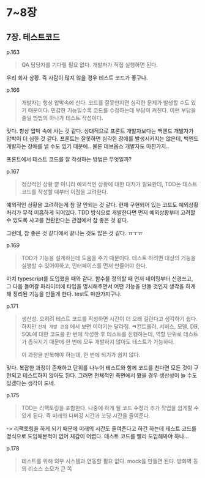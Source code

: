 # 7~8장

## 7장. 테스트코드

p.163

> QA 담당자를 기다릴 필요 없다.  개발자가 직접 실행하면 된다.

우리 회사 상황. 즉 사람이 많지 않을 경우 테스트 코드가 좋구나.

p.166

> 개발자는 항상 압박속에 산다. 코드를 잘못만지면 심각한 문제가 발생할 수도 있기 때문이다. 민감한 기능일수록 코드를 수정하는데 부담이 커진다. 이런 부담을 줄일 방법의 하나가 테스트 작성이다.

맞다. 항상 압박 속에 사는 것 같다. 상대적으로 프론트 개발자보다는 백엔드 개발자가 압박이 더 심한 것 같다. 프론트는 잘못하면 심각한 장애를 발생시키지는 않은데, 백엔드 개발자는 장애를 낼 수도 있기 때문에.. 물론 데브옵스 개발자도 마찬가지..

프론트에서 테스트 코드를 잘 작성하는 방법은 무엇일까?

p.167

> 정상적인 상황 뿐 아니라 예외적인 상황에 대한 대처가 필요한데, TDD는 테스트 코드를 작성할 때부터 이점을 고려한다.

예외적인 상황을 고려하는게 참 잘 안되는 것 같다. 현재 구현되어 있는 코드도 예외상황 처리가 무척 미흡하게 되어있다. TDD 방식으로 개발한다면 먼저 예외상황부터 고려할 수 있도록 사고를 전환한다는 관점에서 참 좋은 것 같다.

그런데, 참 좋은 것 같다에서 끝나는 것도 많은 것 같다. ㅠㅜㅠ

p.169

> TDD가 기능을 설계하는데 도움을 주기 때문이다. 테스트 하려면 대상의 기능을 실행할 수 있어야하고, 인터페이스를 먼저 만들어야 한다.

마치 typescript를 도입했을 때와 같다. 함수를 정의할 때 먼저 네이밍부터 신경쓰고, 그 다음 들어갈 파라미터에 타입을 명시해주면서 어떤 기능을 만들 것인지 생각을 하게 해 정리된 기능을 만들게 한다. test도 마찬가지구나.

p.171

> 생산성. 오히려 테스트 코드를 작성하면 시간이 더 오래 걸린다고 생각하기 쉽다. 하지만 `전체 개발 관점` 에서 보면 이야기는 달라짐. ㅋ컨트롤러, 서비스, 모델, DB, SQL에 대한 코드를 한 번에 작성한 후 테스트를 진행하는데, 역할 단위로 테스트가 좁혀지기 때문에 한 번에 모두 개발하지 않아도 테스트가 가능하다.
>
> 이 과정을 반복해야 하는데, 한 번에 되기가 쉽지 않다.

맞다. 복잡한 과정이 존재하고 단위를 나누어 테스트와 함께 코드를 친다면 모든 것이 구현되고 테스트하지 않아도 된다. 그러면 전체적인 측면에서 봤을 경우 생산성이 늘 수도 있겠다는 생각이 드네.

p.175

> TDD는 리팩토링을 포함한다. 나중에 하게 될 코드 수정과 추가 작업을 쉽게할 수 있게 된다. 즉 미래의 디버깅 시간과 코딩 시간을 줄여준다.

-> 리팩토링을 하게 되기 때문에 미래의 시간도 줄여준다고 하긴 하는데 테스트 코드를 정식으로 도입해본적이 없어 체감이 어렵다. 테스트 코드를 빨리 도입해봐야 하나...

p.178

> 테스트를 위해 외부 시스템과 연동할 필요 없다. mock을 만들면 된다. 방화벽 등의 리소스 소모가 큰 쪽
